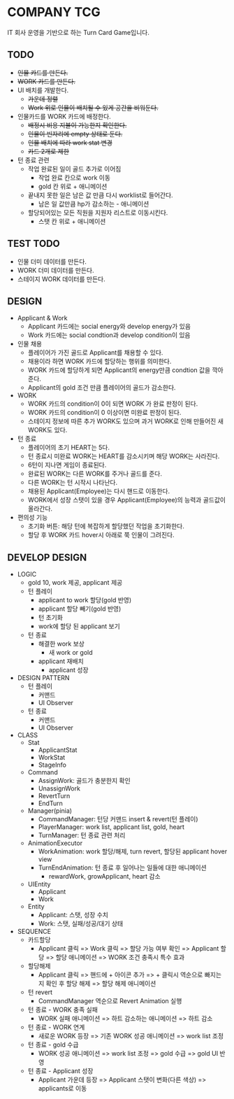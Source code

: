 # COMPANY TCG

IT 회사 운영을 기반으로 하는 Turn Card Game입니다.

## TODO

* <s>인물 카드를 만든다.</s>
* <s>WORK 카드를 만든다.</s>
* UI 배치를 개발한다.
    * <s>가운데 정렬</s>
    * <s>Work 위로 인물이 배치될 수 있게 공간을 비워둔다.</s>
* 인물카드를 WORK 카드에 배정한다.
    * <s>배정시 비용 지불이 가능한지 확인한다.</s>
    * <s>인물이 빈자리에 empty 상태로 둔다.</s>
    * <s>인물 배치에 따라 work stat 변경</s>
    * <s>카드 2개로 제한</s>
* 턴 종료 관련
    * 작업 완료된 일이 골드 추가로 이어짐
        * 작업 완료 칸으로 work 이동
        * gold 칸 위로 + 애니메이션
    * 끝내지 못한 일은 남은 값 만큼 다시 worklist로 들어간다.
        * 남은 일 값만큼 hp가 감소하는 - 애니메이션
    * 할당되어있는 모든 직원을 지원자 리스트로 이동시킨다.
        * 스탯 칸 위로 + 애니메이션


## TEST TODO

* 인물 더미 데이터를 만든다.
* WORK 더미 데이터를 만든다.
* 스테이지 WORK 데이터를 만든다.

## DESIGN

* Applicant & Work
    * Applicant 카드에는 social energy와 develop energy가 있음
    * Work 카드에는 social condtion과 develop condition이 있음
* 인물 채용
    * 플레이어가 가진 골드로 Applicant를 채용할 수 있다.
    * 채용이라 하면 WORK 카드에 할당하는 행위를 의미한다.
    * WORK 카드에 할당하게 되면 Applicant의 energy만큼 condtion 값을 깍아준다.
    * Applicant의 gold 조건 만큼 플레이어의 골드가 감소한다.
* WORK
    * WORK 카드의 condition이 0이 되면 WORK 가 완료 판정이 된다.
    * WORK 카드의 condition이 0 이상이면 미완료 판정이 된다.
    * 스테이지 정보에 따른 추가 WORK도 있으며 과거 WORK로 인해 만들어진 새 WORK도 있다.
* 턴 종료
    * 플레이어의 초기 HEART는 5다.
    * 턴 종료시 미완료 WORK는 HEART를 감소시키며 해당 WORK는 사라진다.
    * 6턴이 지나면 게임이 종료된다.
    * 완료된 WORK는 다른 WORK를 주거나 골드를 준다.
    * 다른 WORK는 턴 시작시 나타난다.
    * 채용된 Applicant(Employee)는 다시 핸드로 이동한다.
    * WORK에서 성장 스탯이 있을 경우 Applicant(Employee)의 능력과 골드값이 올라간다.
* 편의성 기능
    * 초기화 버튼: 해당 턴에 복잡하게 할당했던 작업을 초기화한다.
    * 할당 후 WORK 카드 hover시 아래로 쭉 인물이 그려진다.


## DEVELOP DESIGN
* LOGIC
    * gold 10, work 제공, applicant 제공
    * 턴 플레이
        * applicant to work 할당(gold 반영)
        * applicant 할당 빼기(gold 반영)
        * 턴 초기화
        * work에 할당 된 applicant 보기
    * 턴 종료
        * 해결한 work 보상
            * 새 work or gold
        * applicant 재배치
            * applicant 성장
* DESIGN PATTERN
    * 턴 플레이
        * 커맨드
        * UI Observer
    * 턴 종료
        * 커맨드
        * UI Observer
* CLASS
    * Stat
        * ApplicantStat
        * WorkStat
        * StageInfo
    * Command
        * AssignWork: 골드가 충분한지 확인
        * UnassignWork
        * RevertTurn
        * EndTurn
    * Manager(pinia)
        * CommandManager: 턴당 커맨드 insert & revert(턴 플레이)
        * PlayerManager: work list, applicant list, gold, heart
        * TurnManager: 턴 종료 관련 처리
    * AnimationExecutor
        * WorkAnimation: work 할당/해제, turn revert, 할당된 applicant hover view
        * TurnEndAnimation: 턴 종료 후 일어나는 일들에 대한 애니메이션
            * rewardWork, growApplicant, heart 감소
    * UIEntity
        * Applicant
        * Work
    * Entity
        * Applicant: 스탯, 성장 수치
        * Work: 스탯, 실패/성공/대기 상태
* SEQUENCE
    * 카드할당
        * Applicant 클릭 => Work 클릭 => 할당 가능 여부 확인 => Applicant 할당 => 할당 애니메이션 => WORK 조건 충족시 특수 효과
    * 할당해제
        * Applicant 클릭 => 핸드에 + 아이콘 추가 => + 클릭시 역순으로 빠지는 지 확인 후 할당 해제 => 할당 해제 애니메이션
    * 턴 revert
        * CommandManager 역순으로 Revert Animation 실행
    * 턴 종료 - WORK 충족 실패
        * WORK 실패 애니메이션 => 하트 감소하는 애니메이션 => 하트 감소
    * 턴 종료 - WORK 연계
        * 새로운 WORK 등장 => 기존 WORK 성공 애니메이션 => work list 조정
    * 턴 종료 - gold 수급
        * WORK 성공 애니메이션 => work list 조정 => gold 수급 => gold UI 반영
    * 턴 종료 - Applicant 성장
        * Applicant 가운데 등장 => Applicant 스탯이 변화(다른 색상) => applicants로 이동
